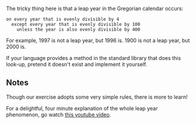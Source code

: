 The tricky thing here is that a leap year in the Gregorian calendar occurs:

```plain
on every year that is evenly divisible by 4
  except every year that is evenly divisible by 100
    unless the year is also evenly divisible by 400
```

For example, 1997 is not a leap year, but 1996 is.  1900 is not a leap
year, but 2000 is.

If your language provides a method in the standard library that does
this look-up, pretend it doesn't exist and implement it yourself.

## Notes

Though our exercise adopts some very simple rules, there is more to
learn!

For a delightful, four minute explanation of the whole leap year
phenomenon, go watch [this youtube video][video].

[video]: http://www.youtube.com/watch?v=xX96xng7sAE
